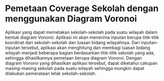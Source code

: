 # Pemetaan Coverage Sekolah dengan menggunakan Diagram Voronoi

Aplikasi yang dapat memetakan sekolah-sekolah pada suatu wilayah dalam bentuk diagram Vonoroi. Aplikasi ini akan menerima inputan berupa titik-titik koordinat dari sekolah-sekolah dan luasan bidang wilayahnya. Dari inputan-inputan tersebut, aplikasi akan menghitung dan membagi luasan bidang wilayah menjadi beberapa bagian berdasarkan titik-titik sekolah yang ada, sehingga dihasilkannya pemetaan berupa diagram Vonoroi. Dengan diagram Vonoroi yang dihasilkan aplikasi tersebut, dapat diketahui cakupan masing-masing sekolah pada suatu wilayah sehingga mungkin dapat dilakukan pemerataan letak sekolah-sekolah.
